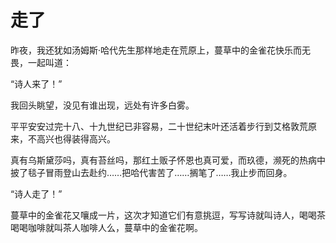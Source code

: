    

# 走了

昨夜，我还犹如汤姆斯·哈代先生那样地走在荒原上，蔓草中的金雀花快乐而无畏，一起叫道：

“诗人来了！”

我回头眺望，没见有谁出现，远处有许多白雾。

平平安安过完十八、十九世纪已非容易，二十世纪末叶还活着步行到艾格敦荒原来，不高兴也得装得高兴。

真有乌斯黛莎吗，真有苔丝吗，那红土贩子怀恩也真可爱，而玖德，濒死的热病中披了毯子冒雨登山去赴约……把哈代害苦了……搁笔了……我止步而回身。

“诗人走了！”

蔓草中的金雀花又嚷成一片，这次才知道它们有意挑逗，写写诗就叫诗人，喝喝茶喝喝咖啡就叫茶人咖啡人么，蔓草中的金雀花啊。